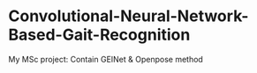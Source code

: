 # Convolutional-Neural-Network-Based-Gait-Recognition
My MSc project: Contain GEINet &amp; Openpose method
